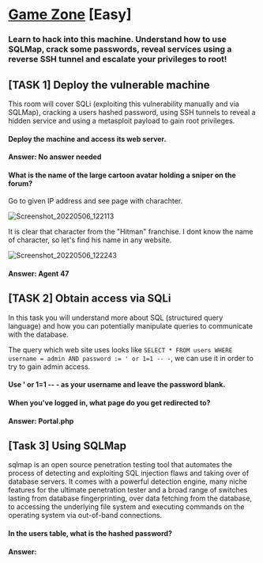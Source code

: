 # [Game Zone](https://tryhackme.com/room/gamezone) [Easy]
### Learn to hack into this machine. Understand how to use SQLMap, crack some passwords, reveal services using a reverse SSH tunnel and escalate your privileges to root!

## [TASK 1] Deploy the vulnerable machine 
This room will cover SQLi (exploiting this vulnerability manually and via SQLMap), cracking a users hashed password, using SSH tunnels to reveal a hidden service and using a metasploit payload to gain root privileges. 

#### Deploy the machine and access its web server.

#### Answer: No answer needed

#### What is the name of the large cartoon avatar holding a sniper on the forum?

Go to given IP address and see page with charachter.


![Screenshot_20220506_122113](https://user-images.githubusercontent.com/86546994/167077912-bbcec367-e61f-46b9-b5ad-e52182d21708.png)


It is clear that character from the "Hitman" franchise. I dont know the name of character, so let's find his name in any website.


![Screenshot_20220506_122243](https://user-images.githubusercontent.com/86546994/167078113-7da347bd-8ee9-4185-8504-ebb521dd8508.png)


#### Answer: Agent 47


## [TASK 2] Obtain access via SQLi 
In this task you will understand more about SQL (structured query language) and how you can potentially manipulate queries to communicate with the database.

The query which web site uses looks like `SELECT * FROM users WHERE username = admin AND password := ' or 1=1 -- -`, we can use it in order to try to gain admin access.

#### Use ' or 1=1 -- - as your username and leave the password blank.
#### When you've logged in, what page do you get redirected to?

#### Answer: Portal.php

## [Task 3] Using SQLMap
sqlmap is an open source penetration testing tool that automates the process of detecting and exploiting SQL injection flaws and taking over of database servers. It comes with a powerful detection engine, many niche features for the ultimate penetration tester and a broad range of switches lasting from database fingerprinting, over data fetching from the database, to accessing the underlying file system and executing commands on the operating system via out-of-band connections.

#### In the users table, what is the hashed password?



#### Answer: 

